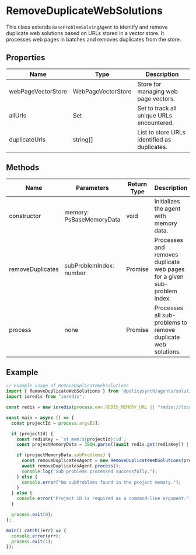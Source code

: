 # RemoveDuplicateWebSolutions

This class extends `BaseProblemSolvingAgent` to identify and remove duplicate web solutions based on URLs stored in a vector store. It processes web pages in batches and removes duplicates from the store.

## Properties

| Name             | Type                  | Description                                       |
|------------------|-----------------------|---------------------------------------------------|
| webPageVectorStore | WebPageVectorStore   | Store for managing web page vectors.              |
| allUrls          | Set<string>           | Set to track all unique URLs encountered.         |
| duplicateUrls    | string[]              | List to store URLs identified as duplicates.      |

## Methods

| Name             | Parameters                  | Return Type | Description                                       |
|------------------|-----------------------------|-------------|---------------------------------------------------|
| constructor      | memory: PsBaseMemoryData    | void        | Initializes the agent with memory data.           |
| removeDuplicates | subProblemIndex: number     | Promise<void> | Processes and removes duplicate web pages for a given sub-problem index. |
| process          | none                        | Promise<void> | Processes all sub-problems to remove duplicate web solutions. |

## Example

```typescript
// Example usage of RemoveDuplicateWebSolutions
import { RemoveDuplicateWebSolutions } from '@policysynth/agents/solutions/tools/removeDuplicateWebSolutions.js';
import ioredis from "ioredis";

const redis = new ioredis(process.env.REDIS_MEMORY_URL || "redis://localhost:6379");

const main = async () => {
  const projectId = process.argv[2];

  if (projectId) {
    const redisKey = `st_mem:${projectId}:id`;
    const projectMemoryData = JSON.parse((await redis.get(redisKey)) || "{}");

    if (projectMemoryData.subProblems) {
      const removeDuplicatesAgent = new RemoveDuplicateWebSolutions(projectMemoryData);
      await removeDuplicatesAgent.process();
      console.log("Sub problems processed successfully.");
    } else {
      console.error("No subProblems found in the project memory.");
    }
  } else {
    console.error("Project ID is required as a command-line argument.");
  }

  process.exit(0);
};

main().catch((err) => {
  console.error(err);
  process.exit(1);
});
```